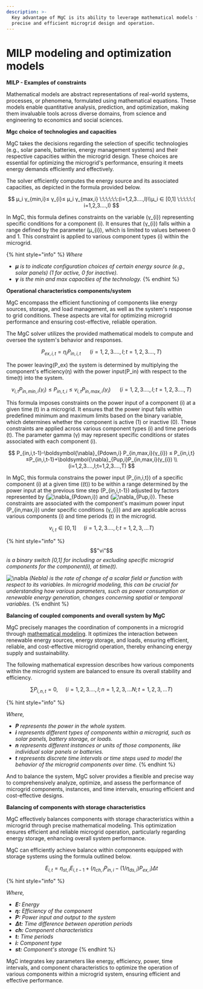 ```yaml
---
description: >-
  Key advantage of MgC is its ability to leverage mathematical models for
  precise and efficient microgrid design and operation.
---
```


# MILP modeling and optimization models

**MILP - Examples of constraints**

Mathematical models are abstract representations of real-world systems, processes, or phenomena, formulated using mathematical equations. These models enable quantitative analysis, prediction, and optimization, making them invaluable tools across diverse domains, from science and engineering to economics and social sciences.

**Mgc choice of technologies and capacities**

MgC takes the decisions regarding the selection of specific technologies (e.g., solar panels, batteries, energy management systems) and their respective capacities within the microgrid design. These choices are essential for optimizing the microgrid's performance, ensuring it meets energy demands efficiently and effectively.&#x20;

The solver efficiently computes the energy source and its associated capacities, as depicted in the formula provided below.

$$
μ_i γ_{min,i}≤ γ_{i}≤ μ_i γ_{max,i}
\:\:\:\:\:\:(i=1,2,3....,I)\\μ_i ∈ [0,1] \:\:\:\:\:( i=1,2,3....,I)
$$

In MgC, this formula defines constraints on the variable (γ\_{i}) representing specific conditions for a component (i). It ensures that (γ\_{i}) falls within a range defined by the parameter (μ\_{i}), which is limited to values between 0 and 1. This constraint is applied to various component types (i) within the microgrid.

{% hint style="info" %}
_Where_

* _**μ** is to indicate configuration choices of certain energy source (e.g., solar panels) (1 for active, 0 for inactive)._
* _**γ** is the min and max capacities of the technology._
{% endhint %}

**Operational characteristics components/system**

MgC encompass the efficient functioning of components like energy sources, storage, and load management, as well as the system's response to grid conditions. These aspects are vital for optimizing microgrid performance and ensuring cost-effective, reliable operation.

The MgC solver utilizes the provided mathematical models to compute and oversee the system's behavior and responses.

$$
P_{ex,i,t}=η_iP_{in,i,t}  \:\:\:\:\:\:(i=1,2,3....,I;t=1,2,3....,T)
$$

The power leaving(P\_ex) the system is determined by multiplying the component's efficiency(η) with the power input(P\_in) with respect to the time(t) into the system.

$$
v_{i,t} P_{in,min,i}(γ_{i})≤ P_{in,t,i} ≤ v_{i,t}P_{in,max,i}(γ_{i})
\:\:\:\:\:\:(i=1,2,3....,I;t=1,2,3....,T)
$$

This formula imposes constraints on the power input of a component (i) at a given time (t) in a microgrid. It ensures that the power input falls within predefined minimum and maximum limits based on the binary variable, which determines whether the component is active (1) or inactive (0). These constraints are applied across various component types (i) and time periods (t). The parameter gamma (γ) may represent specific conditions or states associated with each component (i).

$$
P_{in,i,t-1}-\boldsymbol{\nabla}_{Pdown,i} P_{in,max,i}(γ_{i}) ≤ P_{in,i,t}≤P_{in,i,t-1}+\boldsymbol{\nabla}_{Pup,i}P_{in,max,i}(γ_{i})
\\(i=1,2,3....,I;t=1,2,3....,T)
$$

In MgC, this formula constrains the power input (P\_{in,i,t}) of a specific component (i) at a given time ((t)) to be within a range determined by the power input at the previous time step (P\_{in,i,t-1}) adjusted by factors represented by (![\nabla](https://wikimedia.org/api/rest\_v1/media/math/render/svg/a3d0e93b78c50237f9ea83d027e4ebbdaef354b2)\_{Pdown,i}) and (![\nabla](https://wikimedia.org/api/rest\_v1/media/math/render/svg/a3d0e93b78c50237f9ea83d027e4ebbdaef354b2)\_{Pup,i}). These constraints are associated with the component's maximum power input (P\_{in,max,i}) under specific conditions (γ\_{i}) and are applicable across various components (i) and time periods (t) in the microgrid.

$$
v_{i,t} ∈ [0,1]  \:\:\:\:\:( i=1,2,3....,I; t=1,2,3,...T)
$$

{% hint style="info" %}
$$"νi"​$$_is a binary switch \[0,1] for including or excluding specific microgrid components  for the component(i), at time(t)._

![\nabla](https://wikimedia.org/api/rest\_v1/media/math/render/svg/a3d0e93b78c50237f9ea83d027e4ebbdaef354b2) _(Nebla) is the rate of change of a scalar field or function with respect to its variables. In microgrid modeling, this can be crucial for understanding how various parameters, such as power consumption or renewable energy generation, changes concerning spatial or temporal variables._
{% endhint %}

**Balancing of coupled components and overall system by MgC**

MgC precisely manages the coordination of components in a microgrid through [mathematical modeling](milp-mathematical-modeling.md). It optimizes the interaction between renewable energy sources, energy storage, and loads, ensuring efficient, reliable, and cost-effective microgrid operation, thereby enhancing energy supply and sustainability.

The following mathematical expression describes how various components within the microgrid system are balanced to ensure its overall stability and efficiency.

$$
∑ P_{i,n,t}=0,\:\:\:\:\:( i=1,2,3....,I;n=1,2,3,...N;t=1,2,3,...T)
$$

{% hint style="info" %}


_Where,_&#x20;

* _**P** represents the power in the whole system._
* _**i** represents different types of components within a microgrid, such as solar panels, battery storage, or loads._
* _**n** represents different instances or units of those components, like individual solar panels or batteries._
* _**t** represents discrete time intervals or time steps used to model the behavior of the microgrid components over time._
{% endhint %}

And to balance the system, MgC solver provides a flexible and precise way to comprehensively analyze, optimize, and assess the performance of microgrid components, instances, and time intervals, ensuring efficient and cost-effective designs.

**Balancing of components with storage characteristics**

MgC effectively balances components with storage characteristics within a microgrid through precise mathematical modeling. This optimization ensures efficient and reliable microgrid operation, particularly regarding energy storage, enhancing overall system performance.

MgC can efficiently achieve balance within components equipped with storage systems using the formula outlined below.

$$
E_{i,t}=η_{st,i}E_{i,t-1}+(η_{ch,i}P_{in,i}-(1/η_{ds,i})P_{ex,i})Δt
$$

{% hint style="info" %}


_Where,_

* _**E:** Energy_
* _**η:** Efficiency of the component_
* _**P:** Power input and output to the system_
* _**Δt:** Time difference between operation periods_
* _**ch:** Component characteristics_
* _**t:** Time periods_
* _**i:** Component type_
* _**st:** Component's storage_
{% endhint %}

MgC integrates key parameters like energy, efficiency, power, time intervals, and component characteristics to optimize the operation of various components within a microgrid system, ensuring efficient and effective performance.
